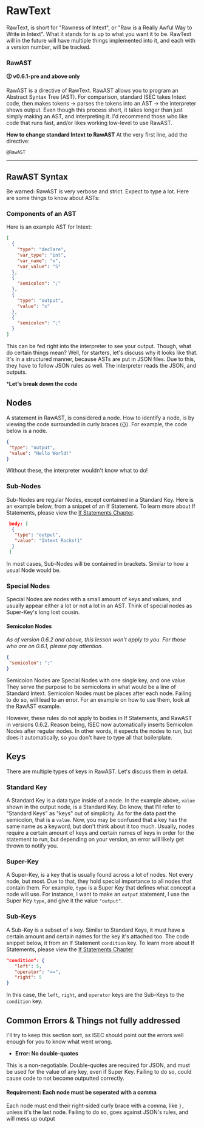# RawText
RawText, is short for "Rawness of Intext", or "Raw is a Really Awful Way to Write in Intext". What it stands for is up to what you want it to be. RawText will in the future will have multiple things implemented into it, and each with a version number, will be tracked. 

### RawAST
**🛈 v0.6.1-pre and above only**

RawAST is a directive of RawText. RawAST allows you to program an Abstract Syntax Tree (AST). For comparison, standard ISEC takes Intext code, then makes tokens -> parses the tokens into an AST -> the interpreter shows output. Even though this process short, it takes longer than just simply making an AST, and interpreting it. I'd recommend those who like code that runs fast, and/or likes working low-level to use RawAST.

**How to change standard Intext to RawAST**
At the very first line, add the directive: 
``` plaintext
@RawAST
```

***

## RawAST Syntax
Be warned: RawAST is very verbose and strict. Expect to type a lot. Here are some things to know about ASTs:
### Components of an AST
Here is an example AST for Intext:
``` JSON
[
  {
    "type": "declare",
    "var_type": "int",
    "var_name": "x",
    "var_value": "5"
  },
  {
    "semicolon": ";"
  },
  {
    "type": "output",
    "value": "x"
  },
  {
    "semicolon": ";"
  }
]
```
This can be fed right into the interpreter to see your output. Though, what do certain things mean? Well, for starters, let's discuss why it looks like that. It's in a structured manner, because ASTs are put in JSON files. Due to this, they have to follow JSON rules as well. The interpreter reads the JSON, and outputs.

***Let's break down the code**
## Nodes
A statement in RawAST, is considered a node. How to identify a node, is by viewing the code surrounded in curly braces ({}). For example, the code below is a node.
```JSON
{
 "type": "output",
 "value": "Hello World!"
}
```
Without these, the interpreter wouldn't know what to do!

### Sub-Nodes
Sub-Nodes are regular Nodes, except contained in a Standard Key. Here is an example below, from a snippet of an If Statement. To learn more about If Statements, please view the [If Statements Chapter](https://github.com/Elemnto56/Intextual_File_Lang/wiki/If-Statements).
```JSON
 body: [
  {
   "type": "output",
   "value": "Intext Rocks!1"
  }
 ]
```
In most cases, Sub-Nodes will be contained in brackets. Similar to how a usual Node would be.

### Special Nodes
Special Nodes are nodes with a small amount of keys and values, and usually appear either a lot or not a lot in an AST. Think of special nodes as Super-Key's long lost cousin. 

#### Semicolon Nodes
_As of version 0.6.2 and above, this lesson won't apply to you. For those who are on 0.6.1, please pay attention._ 
```JSON
{
 "semicolon": ";"
}
```
Semicolon Nodes are Special Nodes with one single key, and one value. They serve the purpose to be semicolons in what would be a line of Standard Intext. Semicolon Nodes must be places after each node. Failing to do so, will lead to an error. For an example on how to use them, look at the RawAST example. 

However, these rules do not apply to bodies in If Statements, and RawAST in versions 0.6.2. Reason being, ISEC now automatically inserts Semicolon Nodes after regular nodes. In other words, it expects the nodes to run, but does it automatically, so you don't have to type all that boilerplate.

## Keys
There are multiple types of keys in RawAST. Let's discuss them in detail.

### Standard Key
A Standard Key is a data type inside of a node. In the example above, ``value`` shown in the output node, is a Standard Key. Do know, that I'll refer to "Standard Keys" as "keys" out of simplicity. As for the data past the semicolon, that is a ``value``. Now, you may be confused that a key has the same name as a keyword, but don't think about it too much. Usually, nodes require a certain amount of keys and certain names of keys in order for the statement to run, but depending on your version, an error will likely get thrown to notify you.
 
### Super-Key
A Super-Key, is a key that is usually found across a lot of nodes. Not every node, but most. Due to that, they hold special importance to all nodes that contain them. For example, ``type`` is a Super Key that defines what concept a node will use. For instance, I want to make an ``output`` statement, I use the Super Key ``type``, and give it the value ``"output"``.

### Sub-Keys
A Sub-Key is a subset of a key. Similar to Standard Keys, it must have a certain amount and certain names for the key it's attached too. The code snippet below, it from an If Statement ``condition`` key. To learn more about If Statements, please view the [If Statements Chapter](https://github.com/Elemnto56/Intextual_File_Lang/wiki/If-Statements)
```JSON
"condition": {
   "left": 5,
   "operator": "==",
   "right": 5
}
```
In this case, the ``left``, ``right``, and ``operator`` keys are the Sub-Keys to the ``condition`` key.

## Common Errors & Things not fully addressed
I'll try to keep this section sort, as ISEC should point out the errors well enough for you to know what went wrong. 

- **Error: No double-quotes**

This is a non-negotiable. Double-quotes are required for JSON, and must be used for the value of any key, even if Super Key. Failing to do so, could cause code to not become outputted correctly.

#### **Requirement: Each node must be seperated with a comma**

Each node must end their right-sided curly brace with a comma, like ``},`` unless it's the last node. Failing to do so, goes against JSON's rules, and will mess up output